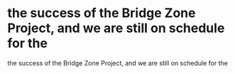 # the success of the Bridge Zone Project, and we are still on schedule for the

the success of the Bridge Zone Project, and we are still on schedule for the
